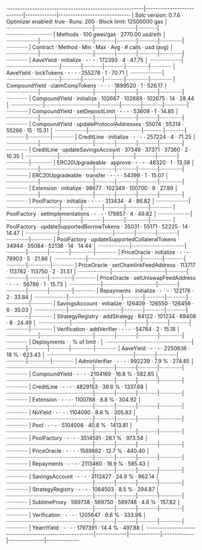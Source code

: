 ·--------------------------------------------------------|---------------------------|-------------|-----------------------------·
|                  Solc version: 0.7.6                   ·  Optimizer enabled: true  ·  Runs: 200  ·  Block limit: 12500000 gas  │
·························································|···························|·············|······························
|  Methods                                               ·              100 gwei/gas               ·       2770.00 usd/eth       │
·····················|···································|·············|·············|·············|···············|··············
|  Contract          ·  Method                           ·  Min        ·  Max        ·  Avg        ·  # calls      ·  usd (avg)  │
·····················|···································|·············|·············|·············|···············|··············
|  AaveYield         ·  initialize                       ·          -  ·          -  ·     172393  ·            4  ·      47.75  │
·····················|···································|·············|·············|·············|···············|··············
|  AaveYield         ·  lockTokens                       ·          -  ·          -  ·     255278  ·            1  ·      70.71  │
·····················|···································|·············|·············|·············|···············|··············
|  CompoundYield     ·  claimCompTokens                  ·          -  ·          -  ·    1899520  ·            1  ·     526.17  │
·····················|···································|·············|·············|·············|···············|··············
|  CompoundYield     ·  initialize                       ·     102667  ·     102689  ·     102675  ·           14  ·      28.44  │
·····················|···································|·············|·············|·············|···············|··············
|  CompoundYield     ·  setDepositLimit                  ·          -  ·          -  ·      53609  ·            1  ·      14.85  │
·····················|···································|·············|·············|·············|···············|··············
|  CompoundYield     ·  updateProtocolAddresses          ·      55074  ·      55314  ·      55266  ·           15  ·      15.31  │
·····················|···································|·············|·············|·············|···············|··············
|  CreditLine        ·  initialize                       ·          -  ·          -  ·     257224  ·            4  ·      71.25  │
·····················|···································|·············|·············|·············|···············|··············
|  CreditLine        ·  updateSavingsAccount             ·      37349  ·      37371  ·      37360  ·            2  ·      10.35  │
·····················|···································|·············|·············|·············|···············|··············
|  ERC20Upgradeable  ·  approve                          ·          -  ·          -  ·      48320  ·            1  ·      13.38  │
·····················|···································|·············|·············|·············|···············|··············
|  ERC20Upgradeable  ·  transfer                         ·          -  ·          -  ·      54399  ·            1  ·      15.07  │
·····················|···································|·············|·············|·············|···············|··············
|  Extension         ·  initialize                       ·      98677  ·     102349  ·     100700  ·            9  ·      27.89  │
·····················|···································|·············|·············|·············|···············|··············
|  PoolFactory       ·  initialize                       ·          -  ·          -  ·     313434  ·            4  ·      86.82  │
·····················|···································|·············|·············|·············|···············|··············
|  PoolFactory       ·  setImplementations               ·          -  ·          -  ·     179857  ·            4  ·      49.82  │
·····················|···································|·············|·············|·············|···············|··············
|  PoolFactory       ·  updateSupportedBorrowTokens      ·      35031  ·      55171  ·      52225  ·           14  ·      14.47  │
·····················|···································|·············|·············|·············|···············|··············
|  PoolFactory       ·  updateSupportedCollateralTokens  ·      34944  ·      55084  ·      52138  ·           14  ·      14.44  │
·····················|···································|·············|·············|·············|···············|··············
|  PriceOracle       ·  initialize                       ·          -  ·          -  ·      78903  ·            5  ·      21.86  │
·····················|···································|·············|·············|·············|···············|··············
|  PriceOracle       ·  setChainlinkFeedAddress          ·     113717  ·     113782  ·     113750  ·            2  ·      31.51  │
·····················|···································|·············|·············|·············|···············|··············
|  PriceOracle       ·  setUniswapFeedAddress            ·          -  ·          -  ·      56786  ·            1  ·      15.73  │
·····················|···································|·············|·············|·············|···············|··············
|  Repayments        ·  initialize                       ·          -  ·          -  ·     122176  ·            2  ·      33.84  │
·····················|···································|·············|·············|·············|···············|··············
|  SavingsAccount    ·  initialize                       ·     126409  ·     126550  ·     126456  ·            6  ·      35.03  │
·····················|···································|·············|·············|·············|···············|··············
|  StrategyRegistry  ·  addStrategy                      ·      84122  ·     101234  ·      88408  ·            8  ·      24.49  │
·····················|···································|·············|·············|·············|···············|··············
|  Verification      ·  addVerifier                      ·          -  ·          -  ·      54784  ·            2  ·      15.18  │
·····················|···································|·············|·············|·············|···············|··············
|  Deployments                                           ·                                         ·  % of limit   ·             │
·························································|·············|·············|·············|···············|··············
|  AaveYield                                             ·          -  ·          -  ·    2250636  ·         18 %  ·     623.43  │
·························································|·············|·············|·············|···············|··············
|  AdminVerifier                                         ·          -  ·          -  ·     992239  ·        7.9 %  ·     274.85  │
·························································|·············|·············|·············|···············|··············
|  CompoundYield                                         ·          -  ·          -  ·    2104169  ·       16.8 %  ·     582.85  │
·························································|·············|·············|·············|···············|··············
|  CreditLine                                            ·          -  ·          -  ·    4829153  ·       38.6 %  ·    1337.68  │
·························································|·············|·············|·············|···············|··············
|  Extension                                             ·          -  ·          -  ·    1100788  ·        8.8 %  ·     304.92  │
·························································|·············|·············|·············|···············|··············
|  NoYield                                               ·          -  ·          -  ·    1104090  ·        8.8 %  ·     305.83  │
·························································|·············|·············|·············|···············|··············
|  Pool                                                  ·          -  ·          -  ·    5104008  ·       40.8 %  ·    1413.81  │
·························································|·············|·············|·············|···············|··············
|  PoolFactory                                           ·          -  ·          -  ·    3514591  ·       28.1 %  ·     973.54  │
·························································|·············|·············|·············|···············|··············
|  PriceOracle                                           ·          -  ·          -  ·    1589882  ·       12.7 %  ·     440.40  │
·························································|·············|·············|·············|···············|··············
|  Repayments                                            ·          -  ·          -  ·    2113460  ·       16.9 %  ·     585.43  │
·························································|·············|·············|·············|···············|··············
|  SavingsAccount                                        ·          -  ·          -  ·    3112427  ·       24.9 %  ·     862.14  │
·························································|·············|·············|·············|···············|··············
|  StrategyRegistry                                      ·          -  ·          -  ·    1064503  ·        8.5 %  ·     294.87  │
·························································|·············|·············|·············|···············|··············
|  SublimeProxy                                          ·     569738  ·     569750  ·     569748  ·        4.6 %  ·     157.82  │
·························································|·············|·············|·············|···············|··············
|  Verification                                          ·          -  ·          -  ·    1205647  ·        9.6 %  ·     333.96  │
·························································|·············|·············|·············|···············|··············
|  YearnYield                                            ·          -  ·          -  ·    1797391  ·       14.4 %  ·     497.88  │
·--------------------------------------------------------|-------------|-------------|-------------|---------------|-------------·